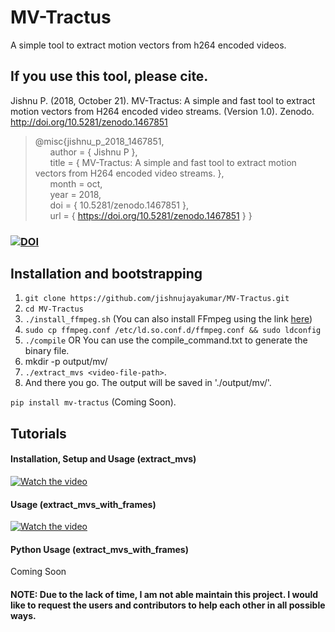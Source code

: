 # MV-Tractus
A simple tool to extract motion vectors from h264 encoded videos.

## If you use this tool, please cite.

Jishnu P. (2018, October 21). MV-Tractus:  A simple and fast tool to extract motion vectors from H264 encoded video streams. (Version 1.0). Zenodo. http://doi.org/10.5281/zenodo.1467851

> @misc{jishnu_p_2018_1467851,  
&nbsp;&nbsp;&nbsp;&nbsp;&nbsp;&nbsp;author = { Jishnu P },  
&nbsp;&nbsp;&nbsp;&nbsp;&nbsp;&nbsp;title = { MV-Tractus:  A simple and fast tool to extract motion vectors from H264 encoded video streams. },  
&nbsp;&nbsp;&nbsp;&nbsp;&nbsp;&nbsp;month = oct,  
&nbsp;&nbsp;&nbsp;&nbsp;&nbsp;&nbsp;year = 2018,  
&nbsp;&nbsp;&nbsp;&nbsp;&nbsp;&nbsp;doi = { 10.5281/zenodo.1467851 },  
&nbsp;&nbsp;&nbsp;&nbsp;&nbsp;&nbsp;url = { https://doi.org/10.5281/zenodo.1467851 }
}

### [![DOI](https://zenodo.org/badge/131159983.svg)](https://zenodo.org/badge/latestdoi/131159983)

## Installation and bootstrapping

1. `git clone https://github.com/jishnujayakumar/MV-Tractus.git` 
2. `cd MV-Tractus`
3. `./install_ffmpeg.sh` (You can also install FFmpeg using the link [here](http://embedonix.com/articles/linux/installing-ffmpeg-from-source-on-ubuntu-14-0-4/))
4. `sudo cp ffmpeg.conf /etc/ld.so.conf.d/ffmpeg.conf && sudo ldconfig`
5. `./compile` OR You can use the compile_command.txt to generate the binary file.
6. mkdir -p output/mv/
7. `./extract_mvs <video-file-path>`.
8. And there you go. The output will be saved in './output/mv/'.

`pip install mv-tractus` (Coming Soon).

## Tutorials
#### Installation, Setup and Usage (extract_mvs)
[![Watch the video](https://i.ytimg.com/vi/qpwTdxsBebk/hqdefault.jpg)](https://www.youtube.com/embed/qpwTdxsBebk)

#### Usage (extract_mvs_with_frames)
[![Watch the video](https://i.ytimg.com/vi/-e02hCdQ0_w/mq1.jpg)](https://www.youtube.com/embed/-e02hCdQ0_w)

#### Python Usage (extract_mvs_with_frames)
Coming Soon

#### NOTE: Due to the lack of time, I am not able maintain this project. I would like to request the users and contributors to help each other in all possible ways.
